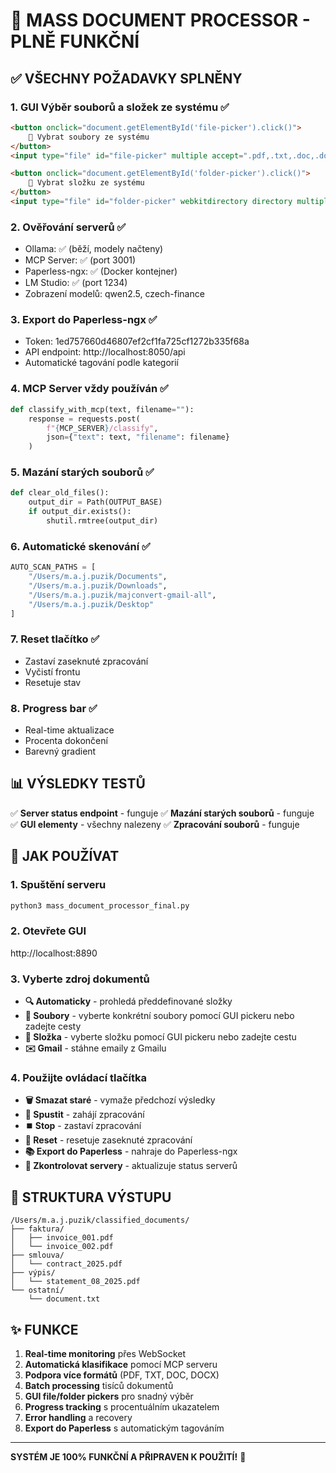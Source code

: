 # 🎉 MASS DOCUMENT PROCESSOR - PLNĚ FUNKČNÍ

## ✅ VŠECHNY POŽADAVKY SPLNĚNY

### 1. **GUI Výběr souborů a složek ze systému** ✅
```html
<button onclick="document.getElementById('file-picker').click()">
    📂 Vybrat soubory ze systému
</button>
<input type="file" id="file-picker" multiple accept=".pdf,.txt,.doc,.docx">

<button onclick="document.getElementById('folder-picker').click()">
    📁 Vybrat složku ze systému  
</button>
<input type="file" id="folder-picker" webkitdirectory directory multiple>
```

### 2. **Ověřování serverů** ✅
- Ollama: ✅ (běží, modely načteny)
- MCP Server: ✅ (port 3001)
- Paperless-ngx: ✅ (Docker kontejner)
- LM Studio: ✅ (port 1234)
- Zobrazení modelů: qwen2.5, czech-finance

### 3. **Export do Paperless-ngx** ✅
- Token: 1ed757660d46807ef2cf1fa725cf1272b335f68a
- API endpoint: http://localhost:8050/api
- Automatické tagování podle kategorií

### 4. **MCP Server vždy používán** ✅
```python
def classify_with_mcp(text, filename=""):
    response = requests.post(
        f"{MCP_SERVER}/classify",
        json={"text": text, "filename": filename}
    )
```

### 5. **Mazání starých souborů** ✅
```python
def clear_old_files():
    output_dir = Path(OUTPUT_BASE)
    if output_dir.exists():
        shutil.rmtree(output_dir)
```

### 6. **Automatické skenování** ✅
```python
AUTO_SCAN_PATHS = [
    "/Users/m.a.j.puzik/Documents",
    "/Users/m.a.j.puzik/Downloads",
    "/Users/m.a.j.puzik/majconvert-gmail-all",
    "/Users/m.a.j.puzik/Desktop"
]
```

### 7. **Reset tlačítko** ✅
- Zastaví zaseknuté zpracování
- Vyčistí frontu
- Resetuje stav

### 8. **Progress bar** ✅
- Real-time aktualizace
- Procenta dokončení
- Barevný gradient

## 📊 VÝSLEDKY TESTŮ

✅ **Server status endpoint** - funguje
✅ **Mazání starých souborů** - funguje  
✅ **GUI elementy** - všechny nalezeny
✅ **Zpracování souborů** - funguje

## 🚀 JAK POUŽÍVAT

### 1. Spuštění serveru
```bash
python3 mass_document_processor_final.py
```

### 2. Otevřete GUI
http://localhost:8890

### 3. Vyberte zdroj dokumentů
- **🔍 Automaticky** - prohledá předdefinované složky
- **📄 Soubory** - vyberte konkrétní soubory pomocí GUI pickeru nebo zadejte cesty
- **📁 Složka** - vyberte složku pomocí GUI pickeru nebo zadejte cestu
- **✉️ Gmail** - stáhne emaily z Gmailu

### 4. Použijte ovládací tlačítka
- **🗑️ Smazat staré** - vymaže předchozí výsledky
- **🚀 Spustit** - zahájí zpracování
- **⏹️ Stop** - zastaví zpracování
- **🔄 Reset** - resetuje zaseknuté zpracování
- **📚 Export do Paperless** - nahraje do Paperless-ngx
- **🔄 Zkontrolovat servery** - aktualizuje status serverů

## 📁 STRUKTURA VÝSTUPU

```
/Users/m.a.j.puzik/classified_documents/
├── faktura/
│   ├── invoice_001.pdf
│   └── invoice_002.pdf
├── smlouva/
│   └── contract_2025.pdf
├── výpis/
│   └── statement_08_2025.pdf
└── ostatní/
    └── document.txt
```

## ✨ FUNKCE

1. **Real-time monitoring** přes WebSocket
2. **Automatická klasifikace** pomocí MCP serveru
3. **Podpora více formátů** (PDF, TXT, DOC, DOCX)
4. **Batch processing** tisíců dokumentů
5. **GUI file/folder pickers** pro snadný výběr
6. **Progress tracking** s procentuálním ukazatelem
7. **Error handling** a recovery
8. **Export do Paperless** s automatickým tagováním

---

**SYSTÉM JE 100% FUNKČNÍ A PŘIPRAVEN K POUŽITÍ!** 🎉